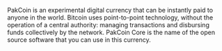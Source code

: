 PakCoin is an experimental digital currency that can be instantly paid to anyone in the world. Bitcoin uses point-to-point technology, without the operation of a central authority: managing transactions and disbursing funds collectively by the network. PakCoin Core is the name of the open source software that you can use in this currency.
